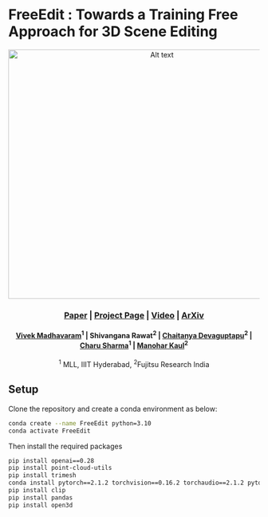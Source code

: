 # FreeEdit : Towards a Training Free Approach for 3D Scene Editing




<div align="center">

<img src="https://github.com/user-attachments/assets/4fbb1afe-d964-4ae1-b15c-bc95d72cf1ad" alt="Alt text" width="600" height="500"/>

### [Paper](https://openaccess.thecvf.com/content/WACV2025/papers/Madhavaram_Towards_a_Training_Free_Approach_for_3D_Scene_Editing_WACV_2025_paper.pdf) | [Project Page](https://vivekmadhavaram.github.io/FreeEdit_page/) | [Video](https://www.youtube.com/watch?v=hmpQZUqD2tA) | [ArXiv](https://arxiv.org/abs/2412.12766)

#### [Vivek Madhavaram](https://vivekmadhavaram.github.io/vivek_page/)<sup>1</sup> | Shivangana Rawat<sup>2</sup> | [Chaitanya Devaguptapu](https://chaitanya.one/)<sup>2</sup> | [Charu Sharma](https://charusharma.org/)<sup>1</sup> | [Manohar Kaul](https://scholar.google.dk/citations?user=jNroyK4AAAAJ&hl=en)<sup>2</sup>

<sup>1</sup> MLL, IIIT Hyderabad, <sup>2</sup>Fujitsu Research India

</div>

## Setup 
Clone the repository and create a conda environment as below:

```bash
conda create --name FreeEdit python=3.10
conda activate FreeEdit
```
Then install the required packages

```bash
pip install openai==0.28
pip install point-cloud-utils
pip install trimesh
conda install pytorch==2.1.2 torchvision==0.16.2 torchaudio==2.1.2 pytorch-cuda=11.8 -c pytorch -c nvidia
pip install clip
pip install pandas
pip install open3d
```






